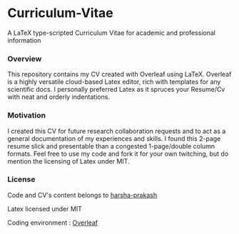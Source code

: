 # Curriculum-Vitae
A LaTeX type-scripted Curriculum Vitae for academic and professional information

### Overview
This repository contains my CV created with Overleaf using LaTeX. Overleaf is a highly versatile cloud-based Latex editor, rich with templates for any scientific docs. I personally preferred Latex as it spruces your Resume/Cv with neat and orderly indentations. 

### Motivation 
I created this CV for future research collaboration requests and to act as a general documentation of my experiences and skills. I found this 2-page resume slick and presentable than a congested 1-page/double column formats. Feel free to use my code and fork it for your own twitching, but do mention the licensing of Latex under MIT. 

### License
Code and CV's content belongs to [harsha-prakash](https://github.com/harsha-prakash)

Latex licensed under MIT

Coding environment : [Overleaf](https://www.overleaf.com/)
